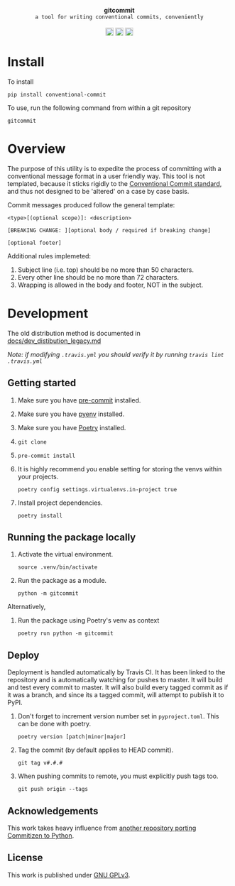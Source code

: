 <p  align="center">
  <strong>gitcommit</strong>
  <br>
  <code>a tool for writing conventional commits, conveniently</code>
  <br><br>
  <a href="https://badge.fury.io/py/conventional-commit"><img src="https://badge.fury.io/py/conventional-commit.svg" alt="PyPI version" height="18"></a>
  <a href="https://travis-ci.org/nebbles/gitcommit/branches"><img src="https://travis-ci.org/nebbles/gitcommit.svg?branch=master" alt="Travis CI build" height="18"></a>
  <a href="https://github.com/psf/black"><img src="https://img.shields.io/badge/code%20style-black-000000.svg" alt="Code style: black" height="18"></a>
</p>


# Install

To install

```
pip install conventional-commit
```

To use, run the following command from within a git repository

```
gitcommit
```

# Overview

The purpose of this utility is to expedite the process of committing with a conventional message format in a user friendly way. This tool is not templated, because it sticks rigidly to the [Conventional Commit standard](https://www.conventionalcommits.org), and thus not designed to be 'altered' on a case by case basis.

Commit messages produced follow the general template:
```
<type>[(optional scope)]: <description>

[BREAKING CHANGE: ][optional body / required if breaking change]

[optional footer]
```

Additional rules implemeted:

1. Subject line (i.e. top) should be no more than 50 characters.
2. Every other line should be no more than 72 characters.
3. Wrapping is allowed in the body and footer, NOT in the subject.

# Development

The old distribution method is documented in
[docs/dev_distibution_legacy.md](docs/dev_distribution_legacy.md)

*Note: if modifying `.travis.yml` you should verify it by running `travis lint .travis.yml`*

## Getting started

1. Make sure you have [pre-commit](https://pre-commit.com/#install) installed.

1. Make sure you have [pyenv](https://github.com/pyenv/pyenv) installed.

1. Make sure you have [Poetry](https://github.com/sdispater/poetry) installed.

1. `git clone`

1. `pre-commit install`

1. It is highly recommend you enable setting for storing the venvs within your projects.
    ```
    poetry config settings.virtualenvs.in-project true
    ```

1. Install project dependencies.
    ```
    poetry install
    ```

## Running the package locally

1. Activate the virtual environment.
    ```
    source .venv/bin/activate
    ```

1. Run the package as a module.
    ```
    python -m gitcommit
    ```

Alternatively,

1. Run the package using Poetry's venv as context
    ```
    poetry run python -m gitcommit
    ```

## Deploy

Deployment is handled automatically by Travis CI. It has been linked to the
repository and is automatically watching for pushes to master. It will build and
test every commit to master. It will also build every tagged commit as if it was
a branch, and since its a tagged commit, will attempt to publish it to PyPI.

1. Don't forget to increment version number set in `pyproject.toml`. This can be
   done with poetry.
   ```
   poetry version [patch|minor|major]
   ```

1. Tag the commit (by default applies to HEAD commit).
   ```
   git tag v#.#.#
   ```

1. When pushing commits to remote, you must explicitly push tags too.
   ```
   git push origin --tags
   ```

## Acknowledgements

This work takes heavy influence from [another repository porting Commitizen to Python](https://github.com/Woile/commitizen).

## License

This work is published under [GNU GPLv3](./LICENSE).
